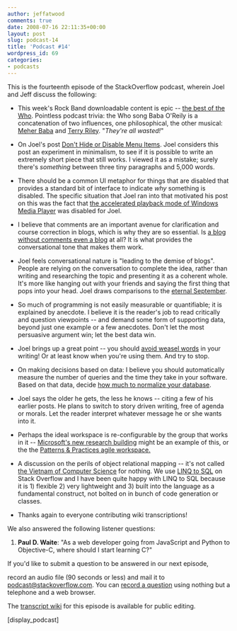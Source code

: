 ```yaml
---
author: jeffatwood
comments: true
date: 2008-07-16 22:11:35+00:00
layout: post
slug: podcast-14
title: 'Podcast #14'
wordpress_id: 69
categories:
- podcasts
---
```



This is the fourteenth episode of the StackOverflow podcast, wherein Joel and Jeff discuss the following:






  * This week's Rock Band downloadable content is epic -- [the best of the Who](http://www.xbox360fanboy.com/2008/07/01/the-best-of-the-who-rock-band-tracklist-revealed/). Pointless podcast trivia: the Who song Baba O'Reily is a concatenation of two influences, one philosophical, the other musical: [Meher Baba](http://en.wikipedia.org/wiki/Baba_O%27Riley) and [Terry Riley](http://en.wikipedia.org/wiki/Terry_Riley). "_They're all wasted!_"


  * On Joel's post [Don't Hide or Disable Menu Items](http://www.joelonsoftware.com/items/2008/07/01.html). Joel considers this post an experiment in minimalism, to see if it is possible to write an extremely short piece that still works. I viewed it as a mistake; surely there's _something_ between three tiny paragraphs and 5,000 words.


  * There should be a common UI metaphor for things that are disabled that provides a standard bit of interface to indicate _why_ something is disabled. The specific situation that Joel ran into that motivated his post on this was the fact that [the accelerated playback mode of Windows Media Player](http://blog.stackoverflow.com/2008/06/listen-to-podcasts-in-less-time/) was disabled for Joel.


  * I believe that comments are an important avenue for clarification and course correction in blogs, which is why they are so essential. Is [a blog without comments even a blog](http://www.codinghorror.com/blog/archives/000538.html) at all? It is what provides the conversational tone that makes them work.


  * Joel feels conversational nature is "leading to the demise of blogs". People are relying on the conversation to complete the idea, rather than writing and researching the topic and presenting it as a coherent whole. It's more like hanging out with your friends and saying the first thing that pops into your head. Joel draws comparisons to the [eternal September](http://en.wikipedia.org/wiki/Eternal_September).


  * So much of programming is not easily measurable or quantifiable; it is explained by anecdote. I believe it is the reader's job to read critically and question viewpoints -- and demand some form of supporting data, beyond just one example or a few anecdotes. Don't let the most persuasive argument win; let the best data win.


  * Joel brings up a great point -- you should [avoid weasel words](http://en.wikipedia.org/wiki/Weasel_word) in your writing! Or at least know when you're using them. And try to stop.  



  * On making decisions based on data: I believe you should automatically measure the number of queries and the time they take in your software. Based on that data, decide [how much to normalize your database](http://www.codinghorror.com/blog/archives/001152.html).


  * Joel says the older he gets, the less he knows -- citing a few of his earlier posts. He plans to switch to story driven writing, free of agenda or morals. Let the reader interpret whatever message he or she wants into it.


  * Perhaps the ideal workspace is re-configurable by the group that works in it -- [Microsoft's new research building](http://www.fastcompany.tv/video/the-innovations-microsoft%E2%80%99s-new-research-building) might be an example of this, or the the [Patterns & Practices agile workspace.](http://channel9.msdn.com/ShowPost.aspx?PostID=238321)

  * A discussion on the perils of object relational mapping -- it's not called [the Vietnam of Computer Science](http://blogs.tedneward.com/2006/06/26/The+Vietnam+Of+Computer+Science.aspx) for nothing. We use [LINQ to SQL](http://msdn.microsoft.com/en-us/library/bb425822.aspx) on Stack Overflow and I have been quite happy with LINQ to SQL because it is 1) flexible 2) very lightweight and 3) built into the language as a fundamental construct, not bolted on in bunch of code generation or classes. 


  * Thanks again to everyone contributing wiki transcriptions!




We also answered the following listener questions:






  1. **Paul D. Waite**: "As a web developer going from JavaScript and Python to Objective-C, where should I start learning C?"






If you'd like to submit a question to be answered in our next episode,  

record an audio file (90 seconds or less) and mail it to [podcast@stackoverflow.com](mailto:podcast@stackoverflow.com). You can [record a question](http://blog.stackoverflow.com/index.php/2008/05/recording-podcast-questions-using-your-telephone/) using nothing but a telephone and a web browser.





The [transcript wiki](http://stackoverflow.fogbugz.com/default.asp?W13086) for this episode is available for public editing.




[display_podcast]



